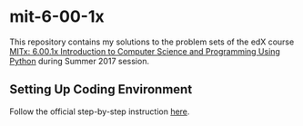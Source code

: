 # mit-6-00-1x

This repository contains my solutions to the problem sets of the edX course [MITx: 6.00.1x Introduction to Computer Science and Programming Using Python](https://www.edx.org/course/introduction-computer-science-mitx-6-00-1x-10) during Summer 2017 session.

## Setting Up Coding Environment

Follow the official step-by-step instruction [here](/set_up_coding_environment.pdf).
